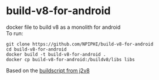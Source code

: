 # build-v8-for-android
docker file to build v8 as a monolith for android<br>
To run:<br>
```
git clone https://github.com/NPIPHI/build-v8-for-android
cd build-v8-for-android
docker build -t build-v8-for-android .
docker cp build-v8-for-android:/buildv8/libs libs
```
Based on the <a href="https://github.com/eclipsesource/J2V8/tree/master/v8">buildscript from j2v8</a>
